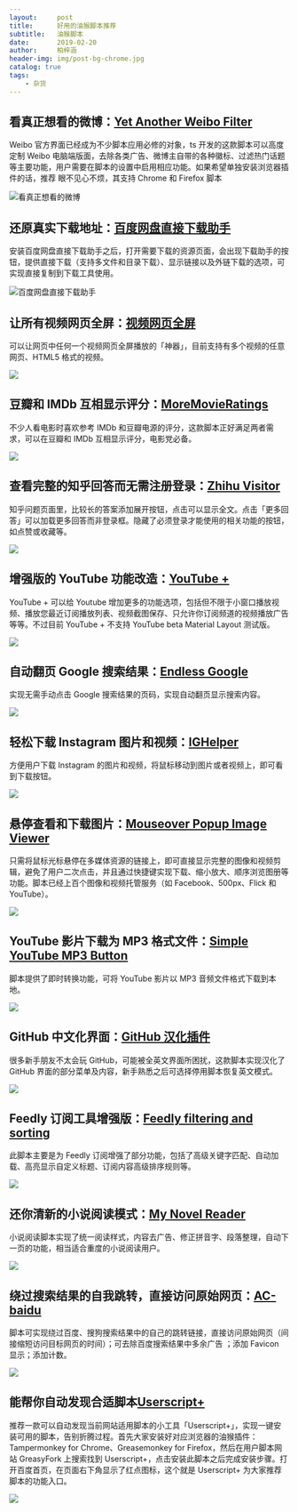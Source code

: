 ```yaml
---
layout:     post
title:      好用的油猴脚本推荐
subtitle:   油猴脚本
date:       2019-02-20
author:     柏梓涵
header-img: img/post-bg-chrome.jpg
catalog: true
tags:
    - 杂货
---
```


## 看真正想看的微博：[Yet Another Weibo Filter](https://greasyfork.org/zh-CN/scripts/3249-yet-another-weibo-filter)

Weibo 官方界面已经成为不少脚本应用必修的对象，ts 开发的这款脚本可以高度定制 Weibo 电脑端版面，去除各类广告、微博主自带的各种徽标、过滤热门话题等主要功能，用户需要在脚本的设置中启用相应功能。如果希望单独安装浏览器插件的话，推荐 眼不见心不烦，其支持 Chrome 和 Firefox 脚本

![看真正想看的微博](https://pic3.zhimg.com/v2-8d4104d2fccf53c3c98d464e5f16e59e_b.jpg)

## 还原真实下载地址：[百度网盘直接下载助手](https://greasyfork.org/zh-CN/scripts/23635-%E7%99%BE%E5%BA%A6%E7%BD%91%E7%9B%98%E7%9B%B4%E6%8E%A5%E4%B8%8B%E8%BD%BD%E5%8A%A9%E6%89%8B)

安装百度网盘直接下载助手之后，打开需要下载的资源页面，会出现下载助手的按钮，提供直接下载（支持多文件和目录下载）、显示链接以及外链下载的选项，可实现直接复制到下载工具使用。

![百度网盘直接下载助手](https://pic4.zhimg.com/v2-7ba4f813c55134c927767f83ca3d534f_b.jpg)

## 让所有视频网页全屏：[视频网页全屏](https://greasyfork.org/zh-CN/scripts/4870-maximize-video)

可以让网页中任何一个视频网页全屏播放的「神器」，目前支持有多个视频的任意网页、HTML5 格式的视频。

![](https://pic3.zhimg.com/v2-70fb2f6c8bbfb7742769b54d8cde96c2_b.jpg)

## 豆瓣和 IMDb 互相显示评分：[MoreMovieRatings](https://greasyfork.org/zh-CN/scripts/7687-moremovieratings)

不少人看电影时喜欢参考 IMDb 和豆瓣电源的评分，这款脚本正好满足两者需求，可以在豆瓣和 IMDb 互相显示评分，电影党必备。

![](https://pic1.zhimg.com/v2-2e28dc1de1ad8eb8b0e81976a8428d2c_b.jpg)

## 查看完整的知乎回答而无需注册登录：[Zhihu Visitor](https://openuserjs.org/scripts/ts/Zhihu_Visitor)

知乎问题页面里，比较长的答案添加展开按钮，点击可以显示全文。点击「更多回答」可以加载更多回答而非登录框。隐藏了必须登录才能使用的相关功能的按钮，如点赞或收藏等。

![](https://pic4.zhimg.com/v2-71b07dabab1a6b9dcc695630444a8537_b.jpg)

## 增强版的 YouTube 功能改造：[YouTube +](https://openuserjs.org/scripts/ParticleCore/YouTube_+)

YouTube + 可以给 Youtube 增加更多的功能选项，包括但不限于小窗口播放视频、播放您最近订阅播放列表、视频截图保存、只允许你订阅频道的视频播放广告等等。不过目前 YouTube + 不支持 YouTube beta Material Layout 测试版。

![](https://pic4.zhimg.com/v2-cbc67050ce2e20e660f5731376f0dfe3_b.jpg)

## 自动翻页 Google 搜索结果：[Endless Google](https://openuserjs.org/scripts/tumpio/Endless_Google)

实现无需手动点击 Google 搜索结果的页码，实现自动翻页显示搜索内容。

![](http://ww1.sinaimg.cn/large/006KCUaNly1g0e54yj1pcj30go08s3zn.jpg)

## 轻松下载 Instagram 图片和视频：[IGHelper](https://greasyfork.org/en/scripts/22660-ighelper-download-instagram-pic-vids)

方便用户下载 Instagram 的图片和视频，将鼠标移动到图片或者视频上，即可看到下载按钮。

![](http://ww1.sinaimg.cn/large/006KCUaNly1g0e54yjkf9j30go0aqaal.jpg)

## 悬停查看和下载图片：[Mouseover Popup Image Viewer](https://greasyfork.org/en/scripts/404-mouseover-popup-image-viewer)

只需将鼠标光标悬停在多媒体资源的链接上，即可直接显示完整的图像和视频剪辑，避免了用户二次点击，并且通过快捷键实现下载、缩小放大、顺序浏览图册等功能。脚本已经上百个图像和视频托管服务（如 Facebook、500px、Flick 和 YouTube）。


![](http://ww1.sinaimg.cn/large/006KCUaNly1g0e54yorkhj30go0bo75b.jpg)

## YouTube 影片下载为 MP3 格式文件：[Simple YouTube MP3 Button](https://greasyfork.org/en/scripts/20015-simple-youtube-mp3-button)

脚本提供了即时转换功能，可将 YouTube 影片以 MP3 音频文件格式下载到本地。

![](http://ww1.sinaimg.cn/large/006KCUaNly1g0e54ykbrpj30go0ceq3k.jpg)

## GitHub 中文化界面：[GitHub 汉化插件]()

很多新手朋友不太会玩 GitHub，可能被全英文界面所困扰，这款脚本实现汉化了 GitHub 界面的部分菜单及内容，新手熟悉之后可选择停用脚本恢复英文模式。

![](https://pic3.zhimg.com/v2-20c32d15fac621edbadb74b43da1b086_b.jpg)

## Feedly 订阅工具增强版：[Feedly filtering and sorting](https://greasyfork.org/en/scripts/20483-feedly-filtering-and-sorting)

此脚本主要是为 Feedly 订阅增强了部分功能，包括了高级关键字匹配、自动加载、高亮显示自定义标题、订阅内容高级排序规则等。

![](http://ww1.sinaimg.cn/large/006KCUaNly1g0e54yn29yj30go0330st.jpg)

##  还你清新的小说阅读模式：[My Novel Reader](https://greasyfork.org/zh-CN/scripts/292-my-novel-reader)

小说阅读脚本实现了统一阅读样式，内容去广告、修正拼音字、段落整理，自动下一页的功能，相当适合重度的小说阅读用户。

![](http://ww1.sinaimg.cn/large/006KCUaNly1g0e54ynnrgj30go08zdg9.jpg)

## 绕过搜索结果的自我跳转，直接访问原始网页：[AC-baidu](https://greasyfork.org/zh-CN/scripts/14178-ac-baidu-%E4%BC%98%E5%8C%96%E7%99%BE%E5%BA%A6-%E6%90%9C%E7%8B%97-%E8%B0%B7%E6%AD%8C%E6%90%9C%E7%B4%A2%E7%BB%93%E6%9E%9C%E4%B9%8B%E9%87%8D%E5%AE%9A%E5%90%91%E5%8E%BB%E9%99%A4-%E5%8E%BB%E5%B9%BF%E5%91%8A-favicon)

脚本可实现绕过百度、搜狗搜索结果中的自己的跳转链接，直接访问原始网页（间接缩短访问目标网页的时间）；可去除百度搜索结果中多余广告 ；添加 Favicon 显示；添加计数。

![](http://ww1.sinaimg.cn/large/006KCUaNly1g0e54ycgw4j30go0f0abh.jpg)

## 能帮你自动发现合适脚本[Userscript+](https://greasyfork.org/zh-CN/scripts/24508-userscript-show-site-all-userjs) 

推荐一款可以自动发现当前网站适用脚本的小工具「Userscript+」，实现一键安装可用的脚本，告别折腾过程。首先大家安装好对应浏览器的油猴插件：Tampermonkey for Chrome、Greasemonkey for Firefox，然后在用户脚本网站 GreasyFork 上搜索找到 Userscript+，点击安装此脚本之后完成安装步骤。打开百度首页，在页面右下角显示了红点图标，这个就是 Userscript+ 为大家推荐脚本的功能入口。

![](http://ww1.sinaimg.cn/large/006KCUaNly1g0e54yfyllg30go09rjvv.gif)